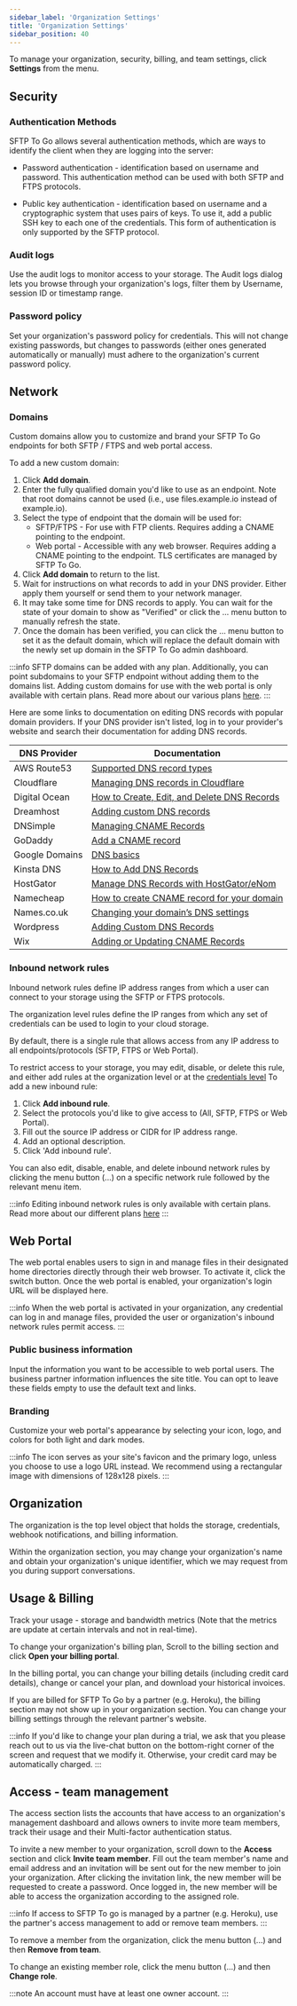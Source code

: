 ```yaml
---
sidebar_label: 'Organization Settings'
title: 'Organization Settings'
sidebar_position: 40
---
```

To manage your organization, security, billing, and team settings, click **Settings** from the menu.

## Security

### Authentication Methods

SFTP To Go allows several authentication methods, which are ways to identify the client when they are logging into the server:

* Password authentication - identification based on username and password. This authentication method can be used with both SFTP and FTPS protocols.

* Public key authentication - identification based on username and a cryptographic system that uses pairs of keys. To use it, add a public SSH key to each one of the credentials. This form of authentication is only supported by the SFTP protocol.

### Audit logs

Use the audit logs to monitor access to your storage. The Audit logs dialog lets you browse through your organization's logs, filter them by Username, session ID or timestamp range.

### Password policy

Set your organization's password policy for credentials. This will not change existing passwords, but changes to passwords (either ones generated automatically or manually) must adhere to the organization's current password policy.

## Network

### Domains

Custom domains allow you to customize and brand your SFTP To Go endpoints for both SFTP / FTPS and web portal access.

To add a new custom domain:

1. Click **Add domain**.
2. Enter the fully qualified domain you'd like to use as an endpoint. Note that root domains cannot be used (i.e., use files.example.io instead of example.io).
3. Select the type of endpoint that the domain will be used for:
    * SFTP/FTPS - For use with FTP clients. Requires adding a CNAME pointing to the endpoint.
    * Web portal - Accessible with any web browser. Requires adding a CNAME pointing to the endpoint. TLS certificates are managed by SFTP To Go.
4. Click **Add domain** to return to the list.
5. Wait for instructions on what records to add in your DNS provider. Either apply them yourself or send them to your network manager.
6. It may take some time for DNS records to apply. You can wait for the state of your domain to show as "Verified" or click the ... menu button to manually refresh the state.
7. Once the domain has been verified, you can click the ... menu button to set it as the default domain, which will replace the default domain with the newly set up domain in the SFTP To Go admin dashboard.

:::info
SFTP domains can be added with any plan. Additionally, you can point subdomains to your SFTP endpoint without adding them to the domains list. Adding custom domains for use with the web portal is only available with certain plans. Read more about our various plans [here](https://sftptogo.com/pricing).
:::


Here are some links to documentation on editing DNS records with popular domain providers. If your DNS provider isn't listed, log in to your provider's website and search their documentation for adding DNS records.

| DNS Provider | Documentation |
|---|---|
| AWS Route53 | [Supported DNS record types](https://docs.aws.amazon.com/Route53/latest/DeveloperGuide/ResourceRecordTypes.html#CNAMEFormat) |
| Cloudflare | [Managing DNS records in Cloudflare](https://support.cloudflare.com/hc/en-us/articles/360019093151) |
| Digital Ocean | [How to Create, Edit, and Delete DNS Records](https://docs.digitalocean.com/products/networking/dns/how-to/manage-records/#cname-records) |
| Dreamhost | [Adding custom DNS records](https://help.dreamhost.com/hc/en-us/articles/360035516812-Adding-custom-DNS-records) |
| DNSimple | [Managing CNAME Records](https://support.dnsimple.com/articles/manage-cname-record/) |
| GoDaddy | [Add a CNAME record](https://www.godaddy.com/help/add-a-cname-record-19236) |
| Google Domains | [DNS basics](https://support.google.com/a/answer/48090) |
| Kinsta DNS | [How to Add DNS Records](https://kinsta.com/knowledgebase/dns/#cname-record) |
| HostGator | [Manage DNS Records with HostGator/eNom](https://www.hostgator.com/help/article/manage-dns-records-with-hostgatorenom) |
| Namecheap | [How to create CNAME record for your domain](https://www.namecheap.com/support/knowledgebase/article.aspx/9646/2237/how-to-create-a-cname-record-for-your-domain/) |
| Names.co.uk | [Changing your domain’s DNS settings](https://www.names.co.uk/support/articles/changing-your-domains-dns-settings/) |
| Wordpress | [Adding Custom DNS Records](https://wordpress.com/support/domains/custom-dns/#adding-custom-dns-records) |
| Wix | [Adding or Updating CNAME Records](https://support.wix.com/en/article/adding-or-updating-cname-records-in-your-wix-account) |


### Inbound network rules

Inbound network rules define IP address ranges from which a user can connect to your storage using the SFTP or FTPS protocols.

The organization level rules define the IP ranges from which any set of credentials can be used to login to your cloud storage.

By default, there is a single rule that allows access from any IP address to all endpoints/protocols (SFTP, FTPS or Web Portal).

To restrict access to your storage, you may edit, disable, or delete this rule, and either add rules at the organization level or at the 
[credentials level](../getting-started/creating-and-modifying-users.md)
To add a new inbound rule:

1. Click **Add inbound rule**.
2. Select the protocols you'd like to give access to (All, SFTP, FTPS or Web Portal).
4. Fill out the source IP address or CIDR for IP address range.
5. Add an optional description.
6. Click 'Add inbound rule'.

You can also edit, disable, enable, and delete inbound network rules by clicking the menu button (...) on a specific network rule followed by the relevant menu item.

:::info
Editing inbound network rules is only available with certain plans. Read more about our different plans [here](https://sftptogo.com/pricing)
:::

## Web Portal

The web portal enables users to sign in and manage files in their designated home directories directly through their web browser. To activate it, click the switch button. Once the web portal is enabled, your organization's login URL will be displayed here.

:::info
When the web portal is activated in your organization, any credential can log in and manage files, provided the user or organization's inbound network rules permit access.
:::

### Public business information

Input the information you want to be accessible to web portal users. The business partner information influences the site title. You can opt to leave these fields empty to use the default text and links.

### Branding

Customize your web portal's appearance by selecting your icon, logo, and colors for both light and dark modes.

:::info
The icon serves as your site's favicon and the primary logo, unless you choose to use a logo URL instead. We recommend using a rectangular image with dimensions of 128x128 pixels.
:::


## Organization

The organization is the top level object that holds the storage, credentials, webhook notifications, and billing information. 

Within the organization section, you may change your organization's name and obtain your organization's unique identifier, which we may request from you during support conversations.

## Usage & Billing

Track your usage - storage and bandwidth metrics (Note that the metrics are update at certain intervals and not in real-time).

To change your organization's billing plan, Scroll to the billing section and click **Open your billing portal**.

In the billing portal, you can change your billing details (including credit card details), change or cancel your plan, and download your historical invoices.

If you are billed for SFTP To Go by a partner (e.g. Heroku), the billing section may not show up in your organization section. You can change your billing settings through the relevant partner's website.

:::info
If you'd like to change your plan during a trial, we ask that you please reach out to us via the live-chat button on the bottom-right corner of the screen and request that we modify it. Otherwise, your credit card may be automatically charged.
:::

## Access - team management

The access section lists the accounts that have access to an organization's management dashboard and allows owners to invite more team members, track their usage and their Multi-factor authentication status.

To invite a new member to your organization, scroll down to the **Access** section and click **Invite team member**. Fill out the team member's name and email address and an invitation will be sent out for the new member to join your organization. After clicking the invitation link, the new member will be requested to create a password. Once logged in, the new member will be able to access the organization according to the assigned role.

:::info
If access to SFTP To go is managed by a partner (e.g. Heroku), use the partner's access management to add or remove team members.
:::

To remove a member from the organization, click the menu button (...) and then **Remove from team**.

To change an existing member role, click the menu button (...) and then **Change role**.

:::note
An account must have at least one owner account.
:::
